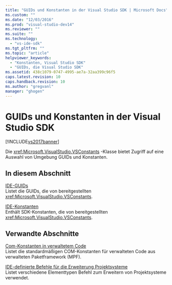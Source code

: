 ```yaml
---
title: "GUIDs und Konstanten in der Visual Studio SDK | Microsoft Docs"
ms.custom: ""
ms.date: "12/03/2016"
ms.prod: "visual-studio-dev14"
ms.reviewer: ""
ms.suite: ""
ms.technology: 
  - "vs-ide-sdk"
ms.tgt_pltfrm: ""
ms.topic: "article"
helpviewer_keywords: 
  - "Konstanten, Visual Studio SDK"
  - "GUIDs, die Visual Studio SDK"
ms.assetid: 438c1079-0747-4995-ae7a-32aa399c96f5
caps.latest.revision: 10
caps.handback.revision: 10
ms.author: "gregvanl"
manager: "ghogen"
---
```

# GUIDs und Konstanten in der Visual Studio SDK
[!INCLUDE[vs2017banner](../code-quality/includes/vs2017banner.md)]

Die <xref:Microsoft.VisualStudio.VSConstants> \-Klasse bietet Zugriff auf eine Auswahl von Umgebung GUIDs und Konstanten.  
  
## In diesem Abschnitt  
 [IDE\-GUIDs](../extensibility/ide-guids.md)  
 Listet die GUIDs, die von bereitgestellten <xref:Microsoft.VisualStudio.VSConstants>.  
  
 [IDE\-Konstanten](../extensibility/ide-constants.md)  
 Enthält SDK\-Konstanten, die von bereitgestellten <xref:Microsoft.VisualStudio.VSConstants>.  
  
## Verwandte Abschnitte  
 [Com\-Konstanten in verwaltetem Code](../extensibility/com-constants-in-managed-code.md)  
 Listet die standardmäßigen COM\-Konstanten für verwalteten Code aus verwalteten Paketframework \(MPF\).  
  
 [IDE\-definierte Befehle für die Erweiterung Projektsysteme](../extensibility/internals/ide-defined-commands-for-extending-project-systems.md)  
 Listet verschiedene Elementtypen Befehl zum Erweitern von Projektsysteme verwendet.